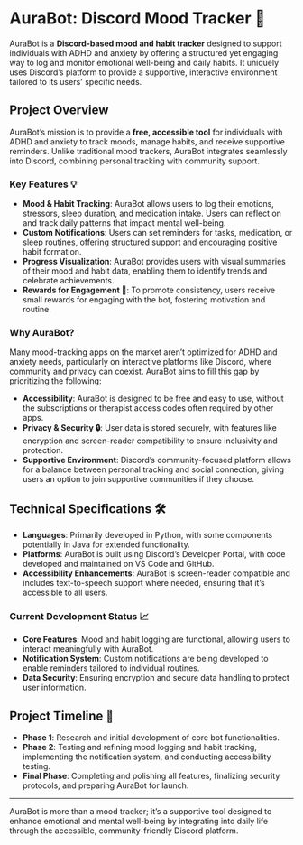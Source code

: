 # AuraBot: Discord Mood Tracker 🌈

AuraBot is a **Discord-based mood and habit tracker** designed to support individuals with ADHD and anxiety by offering a structured yet engaging way to log and monitor emotional well-being and daily habits. It uniquely uses Discord’s platform to provide a supportive, interactive environment tailored to its users' specific needs.

## Project Overview

AuraBot’s mission is to provide a **free, accessible tool** for individuals with ADHD and anxiety to track moods, manage habits, and receive supportive reminders. Unlike traditional mood trackers, AuraBot integrates seamlessly into Discord, combining personal tracking with community support.

### Key Features 💡

- **Mood & Habit Tracking**: AuraBot allows users to log their emotions, stressors, sleep duration, and medication intake. Users can reflect on and track daily patterns that impact mental well-being.
- **Custom Notifications**: Users can set reminders for tasks, medication, or sleep routines, offering structured support and encouraging positive habit formation.
- **Progress Visualization**: AuraBot provides users with visual summaries of their mood and habit data, enabling them to identify trends and celebrate achievements.
- **Rewards for Engagement 🎉**: To promote consistency, users receive small rewards for engaging with the bot, fostering motivation and routine.

### Why AuraBot?

Many mood-tracking apps on the market aren’t optimized for ADHD and anxiety needs, particularly on interactive platforms like Discord, where community and privacy can coexist. AuraBot aims to fill this gap by prioritizing the following:

- **Accessibility**: AuraBot is designed to be free and easy to use, without the subscriptions or therapist access codes often required by other apps.
- **Privacy & Security 🔒**: User data is stored securely, with features like encryption and screen-reader compatibility to ensure inclusivity and protection.
- **Supportive Environment**: Discord’s community-focused platform allows for a balance between personal tracking and social connection, giving users an option to join supportive communities if they choose.

## Technical Specifications 🛠️

- **Languages**: Primarily developed in Python, with some components potentially in Java for extended functionality.
- **Platforms**: AuraBot is built using Discord’s Developer Portal, with code developed and maintained on VS Code and GitHub.
- **Accessibility Enhancements**: AuraBot is screen-reader compatible and includes text-to-speech support where needed, ensuring that it’s accessible to all users.

### Current Development Status 📈

- **Core Features**: Mood and habit logging are functional, allowing users to interact meaningfully with AuraBot.
- **Notification System**: Custom notifications are being developed to enable reminders tailored to individual routines.
- **Data Security**: Ensuring encryption and secure data handling to protect user information.

## Project Timeline 📅

- **Phase 1**: Research and initial development of core bot functionalities.
- **Phase 2**: Testing and refining mood logging and habit tracking, implementing the notification system, and conducting accessibility testing.
- **Final Phase**: Completing and polishing all features, finalizing security protocols, and preparing AuraBot for launch.

---

AuraBot is more than a mood tracker; it’s a supportive tool designed to enhance emotional and mental well-being by integrating into daily life through the accessible, community-friendly Discord platform.
